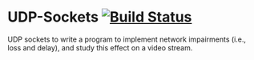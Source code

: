 # UDP-Sockets [![Build Status](https://travis-ci.org/bhimeshchauhan/UDPP-Sockets.svg?branch=master)](https://travis-ci.org/bhimeshchauhan/UDPP-Sockets)
UDP sockets to write a program to implement network impairments (i.e., loss and delay), and study this effect on a video stream.
